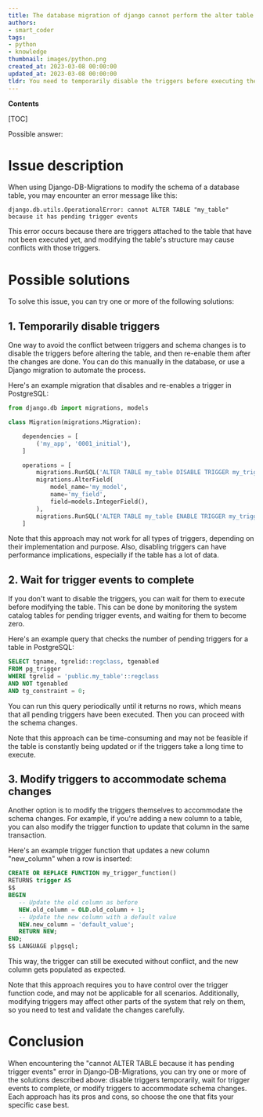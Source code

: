 ```yaml
---
title: The database migration of django cannot perform the alter table operation due to the presence of trigger events that are still pending
authors:
- smart_coder
tags:
- python
- knowledge
thumbnail: images/python.png
created_at: 2023-03-08 00:00:00
updated_at: 2023-03-08 00:00:00
tldr: You need to temporarily disable the triggers before executing the ALTER TABLE command in Django-DB-Migrations.
---
```


**Contents**

[TOC]

Possible answer:

# Issue description

When using Django-DB-Migrations to modify the schema of a database table, you may encounter an error message like this:

```
django.db.utils.OperationalError: cannot ALTER TABLE "my_table" because it has pending trigger events
```

This error occurs because there are triggers attached to the table that have not been executed yet, and modifying the table's structure may cause conflicts with those triggers. 

# Possible solutions

To solve this issue, you can try one or more of the following solutions:

## 1. Temporarily disable triggers

One way to avoid the conflict between triggers and schema changes is to disable the triggers before altering the table, and then re-enable them after the changes are done. You can do this manually in the database, or use a Django migration to automate the process.

Here's an example migration that disables and re-enables a trigger in PostgreSQL:

```python
from django.db import migrations, models

class Migration(migrations.Migration):

    dependencies = [
        ('my_app', '0001_initial'),
    ]

    operations = [
        migrations.RunSQL('ALTER TABLE my_table DISABLE TRIGGER my_trigger;'),
        migrations.AlterField(
            model_name='my_model',
            name='my_field',
            field=models.IntegerField(),
        ),
        migrations.RunSQL('ALTER TABLE my_table ENABLE TRIGGER my_trigger;'),
    ]
```

Note that this approach may not work for all types of triggers, depending on their implementation and purpose. Also, disabling triggers can have performance implications, especially if the table has a lot of data.

## 2. Wait for trigger events to complete

If you don't want to disable the triggers, you can wait for them to execute before modifying the table. This can be done by monitoring the system catalog tables for pending trigger events, and waiting for them to become zero.

Here's an example query that checks the number of pending triggers for a table in PostgreSQL:

```sql
SELECT tgname, tgrelid::regclass, tgenabled
FROM pg_trigger
WHERE tgrelid = 'public.my_table'::regclass
AND NOT tgenabled
AND tg_constraint = 0;
```

You can run this query periodically until it returns no rows, which means that all pending triggers have been executed. Then you can proceed with the schema changes.

Note that this approach can be time-consuming and may not be feasible if the table is constantly being updated or if the triggers take a long time to execute.

## 3. Modify triggers to accommodate schema changes

Another option is to modify the triggers themselves to accommodate the schema changes. For example, if you're adding a new column to a table, you can also modify the trigger function to update that column in the same transaction.

Here's an example trigger function that updates a new column "new_column" when a row is inserted:

```sql
CREATE OR REPLACE FUNCTION my_trigger_function()
RETURNS trigger AS
$$
BEGIN
   -- Update the old column as before
   NEW.old_column = OLD.old_column + 1;
   -- Update the new column with a default value
   NEW.new_column = 'default_value';
   RETURN NEW;
END;
$$ LANGUAGE plpgsql;
```

This way, the trigger can still be executed without conflict, and the new column gets populated as expected.

Note that this approach requires you to have control over the trigger function code, and may not be applicable for all scenarios. Additionally, modifying triggers may affect other parts of the system that rely on them, so you need to test and validate the changes carefully.

# Conclusion

When encountering the "cannot ALTER TABLE because it has pending trigger events" error in Django-DB-Migrations, you can try one or more of the solutions described above: disable triggers temporarily, wait for trigger events to complete, or modify triggers to accommodate schema changes. Each approach has its pros and cons, so choose the one that fits your specific case best.
